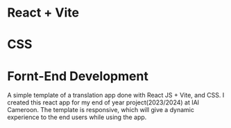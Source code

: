 # React + Vite
# CSS
# Fornt-End Development

A simple template of a translation app done with React JS + Vite, and CSS. I created this react app for my end of year project(2023/2024) at IAI Cameroon. The template is responsive, which will give a dynamic experience to the end users while using the app.
